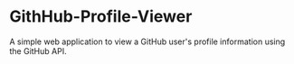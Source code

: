 # GithHub-Profile-Viewer
A simple web application to view a GitHub user's profile information using the GitHub API.
